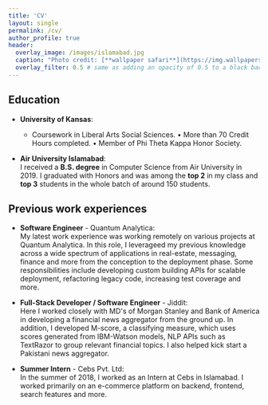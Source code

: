 ```yaml
---
title: 'CV'
layout: single
permalink: /cv/
author_profile: true
header:
  overlay_image: /images/islamabad.jpg
  caption: "Photo credit: [**wallpaper safari**](https://img.wallpapersafari.com/desktop/1024/576/47/98/QyksSR.jpg)"
  overlay_filter: 0.5 # same as adding an opacity of 0.5 to a black background
---
```


## Education

- **University of Kansas**:  
  - Coursework in Liberal Arts Social Sciences.
• More than 70 Credit Hours completed.
• Member of Phi Theta Kappa Honor Society.

  
- **Air University Islamabad**:  
  I received a **B.S. degree** in Computer Science from Air University in 2019. I graduated with Honors and was among the **top 2** in my class and **top 3** students in the whole batch of around 150 students.
## Previous work experiences

- **Software Engineer** - Quantum Analytica:  
  My latest work experience was working remotely on various projects at Quantum Analytica. In this role, I leverageed my previous knowledge  across a wide spectrum of applications in real-estate, messaging, finance and more from the conception to the deployment phase. Some responsibilities include developing custom building APIs for scalable deployment, refactoring legacy code, increasing test coverage and more.

- **Full-Stack Developer / Software Engineer** - Jiddit:  
  Here I worked closely with MD's of Morgan Stanley and Bank of America in developing a financial news aggregator from the ground up. In addition, I developed M-score, a classifying measure, which uses scores generated from IBM-Watson models, NLP APIs such as TextRazor to group relevant financial topics. I also helped kick start a Pakistani news aggregator.
  
- **Summer Intern** - Cebs Pvt. Ltd:  
  In the summer of 2018, I worked as an Intern at Cebs in Islamabad. I worked primarily on an e-commerce platform on backend, frontend, search features and more.


